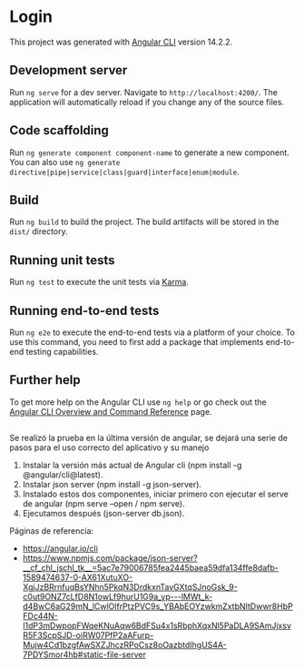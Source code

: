 # Login

This project was generated with [Angular CLI](https://github.com/angular/angular-cli) version 14.2.2.

## Development server

Run `ng serve` for a dev server. Navigate to `http://localhost:4200/`. The application will automatically reload if you change any of the source files.

## Code scaffolding

Run `ng generate component component-name` to generate a new component. You can also use `ng generate directive|pipe|service|class|guard|interface|enum|module`.

## Build

Run `ng build` to build the project. The build artifacts will be stored in the `dist/` directory.

## Running unit tests

Run `ng test` to execute the unit tests via [Karma](https://karma-runner.github.io).

## Running end-to-end tests

Run `ng e2e` to execute the end-to-end tests via a platform of your choice. To use this command, you need to first add a package that implements end-to-end testing capabilities.

## Further help

To get more help on the Angular CLI use `ng help` or go check out the [Angular CLI Overview and Command Reference](https://angular.io/cli) page.

##

Se realizó la prueba en la última versión de angular, se dejará una serie de pasos para el uso correcto del aplicativo y su manejo

1.	Instalar la versión más actual de Angular cli (npm install -g @angular/cli@latest).
2.	Instalar json server (npm install -g json-server).
3.	Instalado estos dos componentes, iniciar primero con ejecutar el serve de angular (npm serve –open / npm serve).
4.	Ejecutamos después (json-server db.json).

Páginas de referencia:
-	https://angular.io/cli
-	https://www.npmjs.com/package/json-server?__cf_chl_jschl_tk__=5ac7e79006785fea2445baea59dfa134ffe8dafb-1589474637-0-AX61XutuXO-XgjJzBRrnfuqBsYNhn5PkqN3DrdkxnTavGXtqSJnoGsk_9-c0ut9ONZ7cLfD8N1owLf9hurU1G9a_yp---lMWt_k-d4BwC6aG29mN_lCwlOlfrPtzPVC9s_YBAbEOYzwkmZxtbNItDwwr8HbPFDc44N-l1dP3mDwpopFWqeKNuAqw6BdFSu4x1sRbphXqxNl5PaDLA9SAmJjxsvR5F3ScpSJD-oiRW07PfP2aAFurp-Mujw4Cd1bzgfAwSXZJhczRPoCsz8oOazbtdIhgUS4A-7PDYSmor4hb#static-file-server
